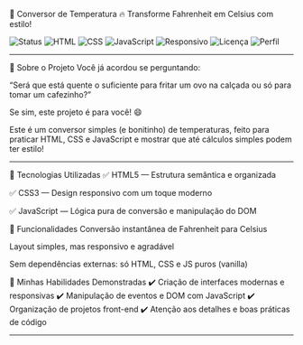🧊 Conversor de Temperatura 🔥
Transforme Fahrenheit em Celsius com estilo!

![Status](https://img.shields.io/badge/status-em%20desenvolvimento-blue)
![HTML](https://img.shields.io/badge/HTML5-E34F26?style=flat&logo=html5&logoColor=white)
![CSS](https://img.shields.io/badge/CSS3-1572B6?style=flat&logo=css3&logoColor=white)
![JavaScript](https://img.shields.io/badge/JavaScript-F7DF1E?style=flat&logo=javascript&logoColor=black)
![Responsivo](https://img.shields.io/badge/Responsivo-Sim-brightgreen)
![Licença](https://img.shields.io/badge/licença-MIT-green)
![Perfil](https://img.shields.io/badge/Feito%20por-SeuNomeAqui-blueviolet)


---


🧠 Sobre o Projeto
Você já acordou se perguntando:

“Será que está quente o suficiente para fritar um ovo na calçada ou só para tomar um cafezinho?”

Se sim, este projeto é para você! 😄

Este é um conversor simples (e bonitinho) de temperaturas, feito para praticar HTML, CSS e JavaScript e mostrar que até cálculos simples podem ter estilo!

***

🚀 Tecnologias Utilizadas
✅ HTML5 — Estrutura semântica e organizada

✅ CSS3 — Design responsivo com um toque moderno

✅ JavaScript — Lógica pura de conversão e manipulação do DOM


🧪 Funcionalidades
Conversão instantânea de Fahrenheit para Celsius

Layout simples, mas responsivo e agradável

Sem dependências externas: só HTML, CSS e JS puros (vanilla)

💼 Minhas Habilidades Demonstradas
✔️ Criação de interfaces modernas e responsivas
✔️ Manipulação de eventos e DOM com JavaScript
✔️ Organização de projetos front-end
✔️ Atenção aos detalhes e boas práticas de código

***